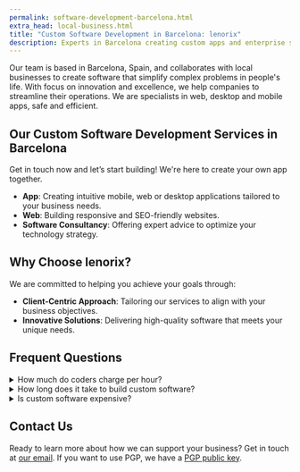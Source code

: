 ```yaml
---
permalink: software-development-barcelona.html
extra_head: local-business.html
title: "Custom Software Development in Barcelona: lenorix"
description: Experts in Barcelona creating custom apps and enterprise solutions. Local presence, global standards and modern technology to transform your business.
---
```


Our team is based in Barcelona, Spain, and collaborates with local businesses to create software that simplify complex problems in people's life. With focus on innovation and excellence, we help companies to streamline their operations. We are specialists in web, desktop and mobile apps, safe and efficient.

## Our Custom Software Development Services in Barcelona

Get in touch now and let’s start building! We're here to create your own app together.

- **App**: Creating intuitive mobile, web or desktop applications tailored to your business needs.
- **Web**: Building responsive and SEO-friendly websites.
- **Software Consultancy**: Offering expert advice to optimize your technology strategy.

## Why Choose lenorix?

We are committed to helping you achieve your goals through:

- **Client-Centric Approach**: Tailoring our services to align with your business objectives.
- **Innovative Solutions**: Delivering high-quality software that meets your unique needs.

## Frequent Questions

<details name="faq">
  <summary>How much do coders charge per hour?</summary>
  For a full time software developer the average hourly rate can be (raw) €15/h to €35/h in Barcelona.
</details>
<details name="faq">
  <summary>How long does it take to build custom software?</summary>
  It'll depends on what do you need. Typically could take 1-3 months for a first version. After that, <a href="https://en.wikipedia.org/wiki/Software_evolution" rel="nofollow">software evolution</a> could continue to address changing stakeholder and market requirements.
</details>
<details name="faq">
  <summary>Is custom software expensive?</summary>
  It could, but we are the partner you need to draw the future together. [Let's talk!](mailto:contact@lenorix.com)
</details>

## Contact Us

Ready to learn more about how we can support your business? Get in touch at [our email](mailto:contact@lenorix.com). If you want to use PGP, we have a [PGP public key](./public-key).
